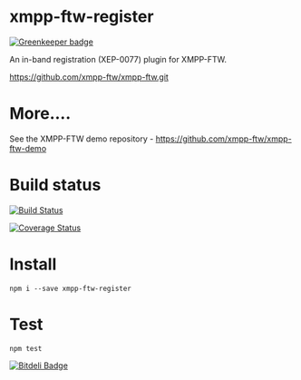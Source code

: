 xmpp-ftw-register
=================

[![Greenkeeper badge](https://badges.greenkeeper.io/xmpp-ftw/xmpp-ftw-register.svg)](https://greenkeeper.io/)

An in-band registration (XEP-0077) plugin for XMPP-FTW.

https://github.com/xmpp-ftw/xmpp-ftw.git

# More....

See the XMPP-FTW demo repository - https://github.com/xmpp-ftw/xmpp-ftw-demo

# Build status

[![Build Status](https://secure.travis-ci.org/xmpp-ftw/xmpp-ftw-register.png)](http://travis-ci.org/xmpp-ftw/xmpp-ftw-register)

[![Coverage Status](https://img.shields.io/coveralls/xmpp-ftw/xmpp-ftw-register.svg)](https://coveralls.io/r/xmpp-ftw/xmpp-ftw-register)

# Install

```
npm i --save xmpp-ftw-register
```

# Test

```
npm test
```


[![Bitdeli Badge](https://d2weczhvl823v0.cloudfront.net/xmpp-ftw/xmpp-ftw-register/trend.png)](https://bitdeli.com/free "Bitdeli Badge")

